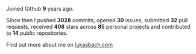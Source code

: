 Joined Github **9** years ago.

Since then I pushed **3028** commits, opened **30** issues, submitted **32** pull requests, received **408** stars across **85** personal projects and contributed to **14** public repositories.

Find out more about me on [lukasbach.com](https://lukasbach.com)
